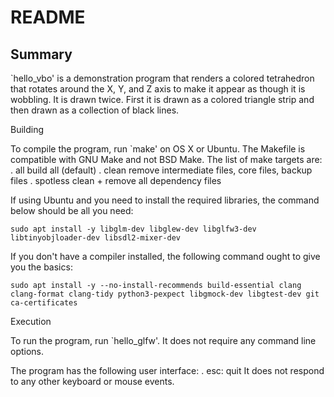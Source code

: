 # README

## Summary

`hello_vbo' is a demonstration program that renders a colored tetrahedron that rotates around the X, Y, and Z axis to make it appear as though it is wobbling. It is drawn twice. First it is drawn as a colored triangle strip and then drawn as a collection of black lines.

Building

To compile the program, run `make' on OS X or Ubuntu. The Makefile is compatible with GNU Make and not BSD Make. The list of make targets are:
 . all         build all (default)
 . clean       remove intermediate files, core files, backup files
 . spotless    clean + remove all dependency files

If using Ubuntu and you need to install the required libraries, the command below should be all you need:

```
sudo apt install -y libglm-dev libglew-dev libglfw3-dev libtinyobjloader-dev libsdl2-mixer-dev
```

If you don't have a compiler installed, the following command ought to give you the basics:

```
sudo apt install -y --no-install-recommends build-essential clang clang-format clang-tidy python3-pexpect libgmock-dev libgtest-dev git ca-certificates
```

Execution

To run the program, run `hello_glfw'. It does not require any command line options.

The program has the following user interface:
 . esc: quit
It does not respond to any other keyboard or mouse events.


